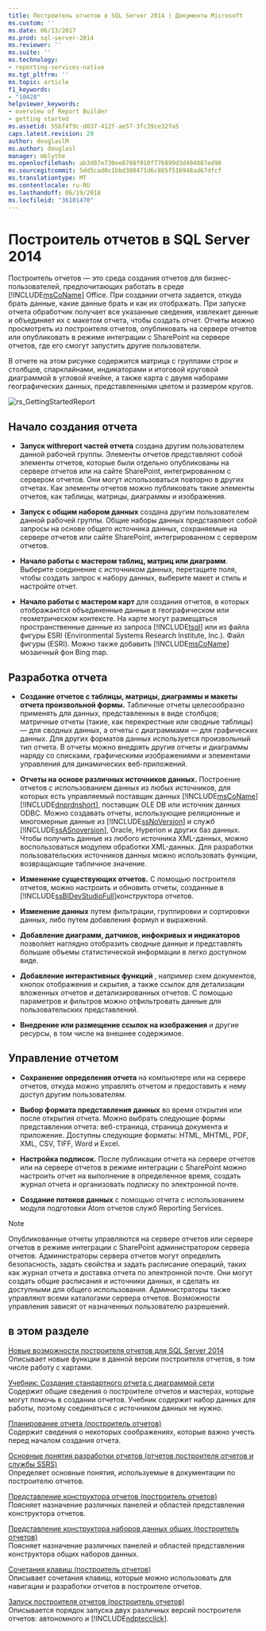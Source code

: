 ```yaml
---
title: Построитель отчетов в SQL Server 2014 | Документы Microsoft
ms.custom: ''
ms.date: 06/13/2017
ms.prod: sql-server-2014
ms.reviewer: ''
ms.suite: ''
ms.technology:
- reporting-services-native
ms.tgt_pltfrm: ''
ms.topic: article
f1_keywords:
- "10428"
helpviewer_keywords:
- overview of Report Builder
- getting started
ms.assetid: 55bf4f9c-d037-412f-ae57-3fc39ce32fa5
caps.latest.revision: 29
author: douglaslM
ms.author: douglasl
manager: mblythe
ms.openlocfilehash: ab3d87e730ee8788f010f776899d3d494887ed96
ms.sourcegitcommit: 5dd5cad0c1bbd308471d6c885f516948ad67dfcf
ms.translationtype: MT
ms.contentlocale: ru-RU
ms.lasthandoff: 06/19/2018
ms.locfileid: "36101470"
---
```

# <a name="report-builder-in-sql-server-2014"></a>Построитель отчетов в SQL Server 2014
  Построитель отчетов — это среда создания отчетов для бизнес-пользователей, предпочитающих работать в среде [!INCLUDE[msCoName](../../../includes/msconame-md.md)] Office. При создании отчета задается, откуда брать данные, какие данные брать и как их отображать. При запуске отчета обработчик получает все указанные сведения, извлекает данные и объединяет их с макетом отчета, чтобы создать отчет. Отчеты можно просмотреть из построителя отчетов, опубликовать на сервере отчетов или опубликовать в режиме интеграции с SharePoint на сервере отчетов, где его смогут запустить другие пользователи.  
  
 В отчете на этом рисунке содержится матрица с группами строк и столбцов, спарклайнами, индикаторами и итоговой круговой диаграммой в угловой ячейке, а также карта с двумя наборами географических данных, представленными цветом и размером кругов.  
  
 ![rs_GettingStartedReport](../media/rs-gettingstartedreport.gif "rs_GettingStartedReport")  
  
##  <a name="JumpStartReptCreation"></a> Начало создания отчета  
  
-   **Запуск withreport частей отчета** создана другим пользователем данной рабочей группы. Элементы отчетов представляют собой элементы отчетов, которые были отдельно опубликованы на сервере отчетов или на сайте SharePoint, интегрированном с сервером отчетов. Они могут использоваться повторно в других отчетах. Как элементы отчетов можно публиковать такие элементы отчетов, как таблицы, матрицы, диаграммы и изображения.  
  
-   **Запуск с общим набором данных** создана другим пользователем данной рабочей группы. Общие наборы данных представляют собой запросы на основе общего источника данных, сохраняемые на сервере отчетов или сайте SharePoint, интегрированном с сервером отчетов.  
  
-   **Начало работы с мастером таблиц, матриц или диаграмм**. Выберите соединение с источником данных, перетащите поля, чтобы создать запрос к набору данных, выберите макет и стиль и настройте отчет.  
  
-   **Начало работы с мастером карт** для создания отчетов, в которых отображаются объединенные данные в географическом или геометрическом контексте. На карте могут размещаться пространственные данные из запроса [!INCLUDE[tsql](../../includes/tsql-md.md)] или из файла фигуры ESRI (Environmental Systems Research Institute, Inc.). Файл фигуры (ESRI). Можно также добавить [!INCLUDE[msCoName](../../../includes/msconame-md.md)] мозаичный фон Bing map.  
  

  
##  <a name="DesignRept"></a> Разработка отчета  
  
-   **Создание отчетов с таблицы, матрицы, диаграммы и макеты отчета произвольной формы.** Табличные отчеты целесообразно применять для данных, представленных в виде столбцов; матричные отчеты (такие, как перекрестные или сводные таблицы) — для сводных данных, а отчеты с диаграммами — для графических данных. Для других форматов данных используется произвольный тип отчета. В отчеты можно внедрять другие отчеты и диаграммы наряду со списками, графическими изображениями и элементами управления для динамических веб-приложений.  
  
-   **Отчеты на основе различных источников данных.** Построение отчетов с использованием данных из любых источников, для которых есть управляемый поставщик данных [!INCLUDE[msCoName](../../../includes/msconame-md.md)] [!INCLUDE[dnprdnshort](../../includes/dnprdnshort-md.md)], поставщик OLE DB или источник данных ODBC. Можно создавать отчеты, использующие реляционные и многомерные данные из [!INCLUDE[ssNoVersion](../../includes/ssnoversion-md.md)] и служб [!INCLUDE[ssASnoversion](../../includes/ssasnoversion-md.md)], Oracle, Hyperion и других баз данных. Чтобы получить данные из любого источника XML-данных, можно воспользоваться модулем обработки XML-данных. Для разработки пользовательских источников данных можно использовать функции, возвращающие табличное значение.  
  
-   **Изменение существующих отчетов.** С помощью построителя отчетов, можно настроить и обновить отчеты, созданные в [!INCLUDE[ssBIDevStudioFull](../../includes/ssbidevstudiofull-md.md)]конструктора отчетов.  
  
-   **Изменение данных** путем фильтрации, группировки и сортировки данных, либо путем добавления формул и выражений.  
  
-   **Добавление диаграмм, датчиков, инфокривых и индикаторов** позволяет наглядно отобразить сводные данные и представлять большие объемы статистической информации в легко доступном виде.  
  
-   **Добавление интерактивных функций** , например схем документов, кнопок отображения и скрытия, а также ссылок для детализации вложенных отчетов и детализированных отчетов. С помощью параметров и фильтров можно отфильтровать данные для пользовательских представлений.  
  
-   **Внедрение или размещение ссылок на изображения** и другие ресурсы, в том числе на внешнее содержимое.  
  

  
##  <a name="ManageRpt"></a> Управление отчетом  
  
-   **Сохранение определения отчета** на компьютере или на сервере отчетов, откуда можно управлять отчетом и предоставить к нему доступ другим пользователям.  
  
-   **Выбор формата представления данных** во время открытия или после открытия отчета. Можно выбрать следующие формы представления отчета: веб-страница, страница документа и приложение. Доступны следующие форматы: HTML, MHTML, PDF, XML, CSV, TIFF, Word и Excel.  
  
-   **Настройка подписок.** После публикации отчета на сервере отчетов или на сервере отчетов в режиме интеграции с SharePoint можно настроить отчет на выполнение в определенное время, создать журнал отчета и организовать подписку по электронной почте.  
  
-   **Создание потоков данных** с помощью отчета с использованием модуля подготовки Atom отчетов служб Reporting Services.  
  
> [!NOTE]  
>  Опубликованные отчеты управляются на сервере отчетов или сервере отчетов в режиме интеграции с SharePoint администратором сервера отчетов. Администраторы сервера отчетов могут определить безопасность, задать свойства и задать расписание операций, таких как журнал отчета и доставка отчета по электронной почте. Они могут создать общие расписания и источники данных, и сделать их доступными для общего использования. Администраторы также управляют всеми каталогами сервера отчетов. Возможности управления зависят от назначенных пользователю разрешений.  
  

  
##  <a name="InThisSection"></a> в этом разделе  
 [Новые возможности построителя отчетов для SQL Server 2014](../what-s-new-in-report-builder-for-sql-server-2014.md)  
 Описывает новые функции в данной версии построителя отчетов, в том числе работу с картами.  
  
 [Учебник: Создание стандартного отчета с диаграммой сети](tutorial-create-a-quick-chart-report-offline-report-builder.md)  
 Содержит общие сведения о построителе отчетов и мастерах, которые могут помочь в создании отчетов. Учебник содержит набор данных для работы, поэтому соединяться с источником данных не нужно.  
  
 [Планирование отчета &#40;построитель отчетов&#41;](../report-design/planning-a-report-report-builder.md)  
 Содержит сведения о некоторых соображениях, которые важно учесть перед началом создания отчета.  
  
 [Основные понятия разработки отчетов &#40;отчетов построителя отчетов и службы SSRS&#41;](../report-design/report-authoring-concepts-report-builder-and-ssrs.md)  
 Определяет основные понятия, используемые в документации по построителю отчетов.  
  
 [Представление конструктора отчетов &#40;построитель отчетов&#41;](report-design-view-report-builder.md)  
 Поясняет назначение различных панелей и областей представления конструктора отчетов.  
  
 [Представление конструктора наборов данных общих &#40;построитель отчетов&#41;](shared-dataset-design-view-report-builder.md)  
 Поясняет назначение различных панелей и областей представления конструктора общих наборов данных.  
  
 [Сочетания клавиш &#40;построитель отчетов&#41;](keyboard-shortcuts-report-builder.md)  
 Описывает сочетания клавиш, которые можно использовать для навигации и разработки отчетов в построителе отчетов.  
  
 [Запуск построителя отчетов &#40;построитель отчетов&#41;](start-report-builder.md)  
 Описывается порядок запуска двух различных версий построителя отчетов: автономного и [!INCLUDE[ndptecclick](../../includes/ndptecclick-md.md)].  
  
  